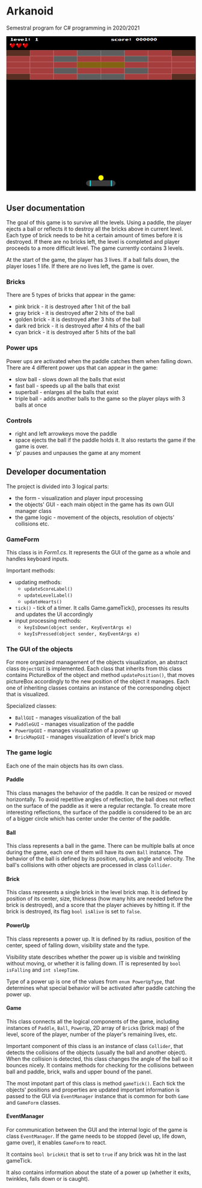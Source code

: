 # Arkanoid
Semestral program for C# programming in 2020/2021 

![alt text](https://github.com/KatDan/Arkanoid/blob/master/Arkanoid/image.png?raw=true)

## User documentation

The goal of this game is to survive all the levels. Using a paddle, the player ejects a ball or reflects it 
to destroy all the bricks above in current level.
Each type of brick needs to be hit a certain amount of times before it is destroyed.
If there are no bricks left, the level is completed and player proceeds to a more difficult level.
The game currently contains 3 levels.

At the start of the game, the player has 3 lives.
If a ball falls down, the player loses 1 life.
If there are no lives left, the game is over.

### Bricks

There are 5 types of bricks that appear in the game:
 - pink brick - it is destroyed after 1 hit of the ball
 - gray brick - it is destroyed after 2 hits of the ball
 - golden brick - it is destroyed after 3 hits of the ball
 - dark red brick - it is destroyed after 4 hits of the ball
 - cyan brick - it is destroyed after 5 hits of the ball

### Power ups

Power ups are activated when the paddle catches them when falling down.
There are 4 different power ups that can appear in the game:
 - slow ball - slows down all the balls that exist
 - fast ball - speeds up all the balls that exist
 - superball - enlarges all the balls that exist
 - triple ball - adds another balls to the game so the player plays with 3 balls at once 

### Controls
 - right and left arrowkeys move the paddle
 - space ejects the ball if the paddle holds it. It also restarts the game if the game is over.
 - 'p' pauses and unpauses the game at any moment



## Developer documentation
The project is divided into 3 logical parts:
 - the form - visualization and player input processing
 - the objects' GUI - each main object in the game has its own GUI manager class
 - the game logic - movement of the objects, resolution of objects' collisions etc.

### GameForm
This class is in _Form1.cs_.
It represents the GUI of the game as a whole
and handles keyboard inputs.

Important methods:
 - updating methods:
   - `updateScoreLabel()`
   - `updateLevelLabel()`
   - `updateHearts()`
 - `tick()` - tick of a timer. It calls Game.gameTick(), processes its results and updates the UI accordingly
 - input processing methods:
   - `keyIsDown(object sender, KeyEventArgs e)`
   - `keyIsPressed(object sender, KeyEventArgs e)`

### The GUI of the objects

For more organized management of the objects visualization, an abstract class `ObjectGUI` is implemented.
Each class that inherits from this class contains PictureBox of the object and method `updatePosition()`, that moves pictureBox accordingly to the new position of the object it manages. Each one of inheriting classes contains an instance of the corresponding object that is visualized.

Specialized classes:
 - `BallGUI` - manages visualization of the ball
 - `PaddleGUI` - manages visualization of the paddle
 - `PowerUpGUI` - manages visualization of a power up
 - `BrickMapGUI` - manages visualization of level's brick map

### The game logic

Each one of the main objects has its own class.

#### Paddle
This class manages the behavior of the paddle. It can be resized or moved horizontally.
To avoid repetitive angles of reflection, the ball does not reflect on the surface of the paddle as it were a regular rectangle. To create more interesting reflections, the surface of the paddle is considered to be an arc of a bigger circle which has center under the center of the paddle.

#### Ball
This class represents a ball in the game. There can be multiple balls at once during the game, each one of them will have its own `Ball` instance.
The behavior of the ball is defined by its position, radius, angle and velocity.
The ball's collisions with other objects are processed in class `Collider`.

#### Brick 
This class represents a single brick in the level brick map.
It is defined by position of its center, size, thickness (how many hits are needed before the brick is destroyed), and a score that the player achieves by hitting it. If the brick is destroyed, its flag `bool isAlive` is set to `false`.

#### PowerUp
This class represents a power up. It is defined by its radius, position of the center, speed of falling down, visibility state and the type.

Visibility state describes whether the power up is visible and twinkling without moving, or whether it is falling down. 
IT is represented by `bool isFalling` and `int sleepTime`.

Type of a power up is one of the values from `enum PowerUpType`, that determines what special behavior will be activated after paddle catching the power up.

#### Game
This class connects all the logical components of the game, including instances of `Paddle`, `Ball`, `PowerUp`, 2D array of `Brick`s (brick map) of the level, score of the player, number of the player's remaining lives, etc.

Important component of this class is an instance of class `Collider`, that detects the collisions of the objects (usually the ball and another object). When the collision is detected, this class changes the angle of the ball so it bounces nicely.
It contains methods for checking for the collisions between ball and paddle, brick, walls and upper bound of the panel. 

The most impotant part of this class is method `gameTick()`.
Each tick the objects' positions and properties are updated important information is passed to the GUI via `EventManager` instance that is common for both `Game` and `GameForm` classes.

#### EventManager
For communication between the GUI and the internal logic of the game is class `EventManager`. If the game needs to be stopped (level up, life down, game over), it enables `GameForm` to react.

It contains `bool brickHit` that is set to `true` if any brick was hit in the last gameTick.

It also contains information about the state of a power up (whether it exits, twinkles, falls down or is caught).



